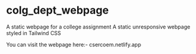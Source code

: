 # colg_dept_webpage
A static webpage for a college assignment
 A static unresponsive webpage styled in Tailwind CSS 
 
 
 You can  visit the webpage here:-
csercoem.netlify.app
